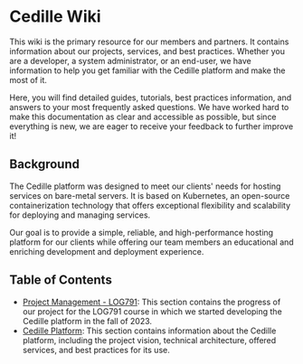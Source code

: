 # Cedille Wiki

This wiki is the primary resource for our members and partners. It contains
information about our projects, services, and best practices. Whether you are a
developer, a system administrator, or an end-user, we have information to help
you get familiar with the Cedille platform and make the most of it.

Here, you will find detailed guides, tutorials, best practices information, and
answers to your most frequently asked questions. We have worked hard to make
this documentation as clear and accessible as possible, but since everything is
new, we are eager to receive your feedback to further improve it!

## Background

The Cedille platform was designed to meet our clients' needs for hosting
services on bare-metal servers. It is based on Kubernetes, an open-source
containerization technology that offers exceptional flexibility and scalability
for deploying and managing services.

Our goal is to provide a simple, reliable, and high-performance hosting platform
for our clients while offering our team members an educational and enriching
development and deployment experience.

## Table of Contents

- [Project Management - LOG791](log791/index.md): This section contains the
  progress of our project for the LOG791 course in which we started developing
  the Cedille platform in the fall of 2023.
- [Cedille Platform](plateforme-cedille/index.md): This section contains
  information about the Cedille platform, including the project vision,
  technical architecture, offered services, and best practices for its use.
